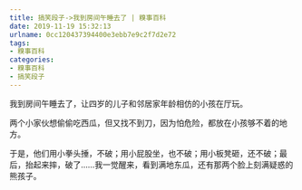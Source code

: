 ```yaml
---
title: 搞笑段子->我到房间午睡去了 | 糗事百科
date: 2019-11-19 15:32:13
urlname: 0cc120437394400e3ebb7e9c2f7d2e72
tags: 
- 糗事百科
categories:
- 糗事百科
- 搞笑段子
---
```

我到房间午睡去了，让四岁的儿子和邻居家年龄相仿的小孩在厅玩。

两个小家伙想偷偷吃西瓜，但又找不到刀，因为怕危险，都放在小孩够不着的地方。

于是，他们用小拳头捶，不破；用小屁股坐，也不破；用小板凳砸，还不破；最后，抬起来摔，破了……我一觉醒来，看到满地东瓜，还有那两个脸上刻满疑惑的熊孩子。


